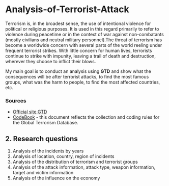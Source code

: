 # Analysis-of-Terrorist-Attack

Terrorism is, in the broadest sense, the use of intentional violence for political or religious purposes. It is used in this regard primarily to refer to violence during peacetime or in the context of war against non-combatants (mostly civilians and neutral military personnel).The threat of terrorism has become a worldwide concern with several parts of the world reeling under frequent terrorist strikes. With little concern for human lives, terrorists continue to strike with impunity, leaving a trail of death and destruction, wherever they choose to inflict their blows.

My main goal is to conduct an analysis using **GTD** and show what the consequences will be after terrorist attacks, to find the most famous groups, what was the harm to people, to find the most affected countries, etc.

### Sources
+ [Official site GTD](https://www.start.umd.edu/gtd/access)
+ [CodeBook](https://github.com/justDaniyarr/Analysis-of-Terrorist-Attacks/blob/master/Codebook.pdf) - this document reflects the collection and coding rules for the Global Terrorism Database.


## 2.  Research questions

1. Analysis of the incidents by years
2. Analysis of location, country, region of incidents
3. Analysis of the distribution of terrorism and terrorist groups
4. Analysis of the attack information, attack type,  weapon information, target and victim information
5. Analysis of the influence on the economy
